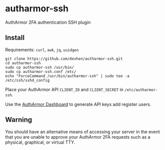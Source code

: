 # autharmor-ssh
AuthArmor 2FA authentication SSH plugin

## Install

Requirements: `curl`, `awk`, `jq`, `uuidgen`

```shell
git clone https://github.com/devhen/autharmor-ssh.git
cd autharmor-ssh
sudo cp autharmor-ssh /usr/bin/
sudo cp autharmor-ssh.conf /etc/
echo "ForceCommand /usr/bin/autharmor-ssh" | sudo tee -a /etc/ssh/sshd_config
```

Place your AuthArmor API `CLIENT_ID` and `CLIENT_SECRET` in `/etc/autharmor-ssh`.

Use the [AuthArmor Dashboard](https://dashboard.autharmor.com) to generate API keys add register users.

## Warning

You should have an alternative means of accessing your server in the event that you are unable to approve your AuthArmor 2FA requests such as a physical, graphical, or virtual TTY.